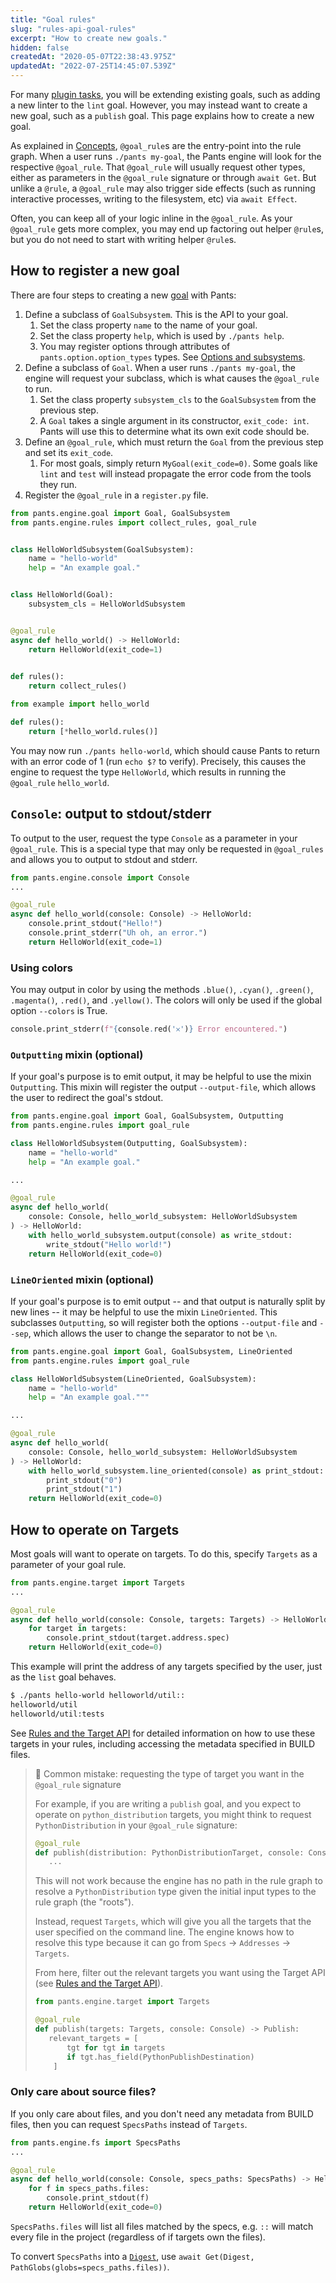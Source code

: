 ```yaml
---
title: "Goal rules"
slug: "rules-api-goal-rules"
excerpt: "How to create new goals."
hidden: false
createdAt: "2020-05-07T22:38:43.975Z"
updatedAt: "2022-07-25T14:45:07.539Z"
---
```

For many [plugin tasks](doc:common-plugin-tasks), you will be extending existing goals, such as adding a new linter to the `lint` goal. However, you may instead want to create a new goal, such as a `publish` goal. This page explains how to create a new goal.

As explained in [Concepts](doc:rules-api-concepts), `@goal_rule`s are the entry-point into the rule graph. When a user runs `./pants my-goal`, the Pants engine will look for the respective `@goal_rule`. That `@goal_rule` will usually request other types, either as parameters in the `@goal_rule` signature or through `await Get`. But unlike a `@rule`, a `@goal_rule` may also trigger side effects (such as running interactive processes, writing to the filesystem, etc) via `await Effect`.

Often, you can keep all of your logic inline in the `@goal_rule`. As your `@goal_rule` gets more complex, you may end up factoring out helper `@rule`s, but you do not need to start with writing helper `@rule`s.

How to register a new goal
--------------------------

There are four steps to creating a new [goal](doc:goals) with Pants:

1. Define a subclass of `GoalSubsystem`. This is the API to your goal.
   1. Set the class property `name` to the name of your goal.
   2. Set the class property `help`, which is used by `./pants help`.
   3. You may register options through attributes of `pants.option.option_types` types. See [Options and subsystems](doc:subsystems).
2. Define a subclass of `Goal`. When a user runs `./pants my-goal`, the engine will request your subclass, which is what causes the `@goal_rule` to run.
   1. Set the class property `subsystem_cls` to the `GoalSubsystem` from the previous step.
   2. A `Goal` takes a single argument in its constructor, `exit_code: int`. Pants will use this to determine what its own exit code should be.
3. Define an `@goal_rule`, which must return the `Goal` from the previous step and set its `exit_code`.
   1. For most goals, simply return `MyGoal(exit_code=0)`. Some goals like `lint` and `test` will instead propagate the error code from the tools they run. 
4. Register the `@goal_rule` in a `register.py` file.

```python pants-plugins/example/hello_world.py
from pants.engine.goal import Goal, GoalSubsystem
from pants.engine.rules import collect_rules, goal_rule


class HelloWorldSubsystem(GoalSubsystem):
    name = "hello-world"
    help = "An example goal."


class HelloWorld(Goal):
    subsystem_cls = HelloWorldSubsystem


@goal_rule
async def hello_world() -> HelloWorld:
    return HelloWorld(exit_code=1)
 

def rules():
    return collect_rules()
```
```python pants-plugins/example/register.py
from example import hello_world

def rules():
    return [*hello_world.rules()]
```

You may now run `./pants hello-world`, which should cause Pants to return with an error code of 1 (run `echo $?` to verify). Precisely, this causes the engine to request the type `HelloWorld`, which results in running the `@goal_rule` `hello_world`.

`Console`: output to stdout/stderr
----------------------------------

To output to the user, request the type `Console` as a parameter in your `@goal_rule`. This is a special type that may only be requested in `@goal_rules` and allows you to output to stdout and stderr.

```python
from pants.engine.console import Console
...

@goal_rule
async def hello_world(console: Console) -> HelloWorld:
    console.print_stdout("Hello!")
    console.print_stderr("Uh oh, an error.")
    return HelloWorld(exit_code=1)
```

### Using colors

You may output in color by using the methods `.blue()`, `.cyan()`, `.green()`, `.magenta()`, `.red()`, and `.yellow()`. The colors will only be used if the global option `--colors` is True.

```python
console.print_stderr(f"{console.red('𐄂')} Error encountered.")
```

### `Outputting` mixin (optional)

If your goal's purpose is to emit output, it may be helpful to use the mixin `Outputting`. This mixin will register the output `--output-file`, which allows the user to redirect the goal's stdout.

```python
from pants.engine.goal import Goal, GoalSubsystem, Outputting
from pants.engine.rules import goal_rule

class HelloWorldSubsystem(Outputting, GoalSubsystem):
    name = "hello-world"
    help = "An example goal."

...

@goal_rule
async def hello_world(
    console: Console, hello_world_subsystem: HelloWorldSubsystem
) -> HelloWorld:
    with hello_world_subsystem.output(console) as write_stdout:
        write_stdout("Hello world!")
    return HelloWorld(exit_code=0)
```

### `LineOriented` mixin (optional)

If your goal's purpose is to emit output -- and that output is naturally split by new lines -- it may be helpful to use the mixin `LineOriented`. This subclasses `Outputting`, so will register both the options `--output-file` and `--sep`, which allows the user to change the separator to not be `\n`.

```python
from pants.engine.goal import Goal, GoalSubsystem, LineOriented
from pants.engine.rules import goal_rule

class HelloWorldSubsystem(LineOriented, GoalSubsystem):
    name = "hello-world"
    help = "An example goal."""

...

@goal_rule
async def hello_world(
    console: Console, hello_world_subsystem: HelloWorldSubsystem
) -> HelloWorld:
    with hello_world_subsystem.line_oriented(console) as print_stdout:
        print_stdout("0")
        print_stdout("1")
    return HelloWorld(exit_code=0)
```

How to operate on Targets
-------------------------

Most goals will want to operate on targets. To do this, specify `Targets` as a parameter of your goal rule.

```python
from pants.engine.target import Targets
...

@goal_rule
async def hello_world(console: Console, targets: Targets) -> HelloWorld:
    for target in targets:
        console.print_stdout(target.address.spec)
    return HelloWorld(exit_code=0)
```

This example will print the address of any targets specified by the user, just as the `list` goal behaves.

```bash
$ ./pants hello-world helloworld/util::
helloworld/util
helloworld/util:tests
```

See [Rules and the Target API](doc:rules-api-and-target-api)  for detailed information on how to use these targets in your rules, including accessing the metadata specified in BUILD files.

> 🚧 Common mistake: requesting the type of target you want in the `@goal_rule` signature
> 
> For example, if you are writing a `publish` goal, and you expect to operate on `python_distribution` targets, you might think to request `PythonDistribution` in your `@goal_rule` signature:
> 
> ```python
> @goal_rule
> def publish(distribution: PythonDistributionTarget, console: Console) -> Publish:
>    ...
> ```
> 
> This will not work because the engine has no path in the rule graph to resolve a `PythonDistribution` type given the initial input types to the rule graph (the "roots").
> 
> Instead, request `Targets`, which will give you all the targets that the user specified on the command line. The engine knows how to resolve this type because it can go from `Specs` -> `Addresses` -> `Targets`.
> 
> From here, filter out the relevant targets you want using the Target API (see [Rules and the Target API](doc:rules-api-and-target-api)).
> 
> ```python
> from pants.engine.target import Targets
> 
> @goal_rule
> def publish(targets: Targets, console: Console) -> Publish:
>    relevant_targets = [
>        tgt for tgt in targets
>        if tgt.has_field(PythonPublishDestination)
>     ]
> ```

### Only care about source files?

If you only care about files, and you don't need any metadata from BUILD files, then you can request `SpecsPaths` instead of `Targets`.

```python
from pants.engine.fs import SpecsPaths
...

@goal_rule
async def hello_world(console: Console, specs_paths: SpecsPaths) -> HelloWorld:
    for f in specs_paths.files:
        console.print_stdout(f)
    return HelloWorld(exit_code=0)
```

`SpecsPaths.files` will list all files matched by the specs, e.g. `::` will match every file in the project (regardless of if targets own the files).

To convert `SpecsPaths` into a [`Digest`](doc:rules-api-file-system), use `await Get(Digest, PathGlobs(globs=specs_paths.files))`.
